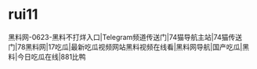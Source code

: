 # rui11
黑料网-0623-黑料不打烊入口|Telegram频道传送门|74猫导航主站|74猫传送门|78黑料网|17吃瓜|最新吃瓜视频网站黑料视频在线看|黑料网导航|国产吃瓜|黑料|今日吃瓜在线|881比鸭

